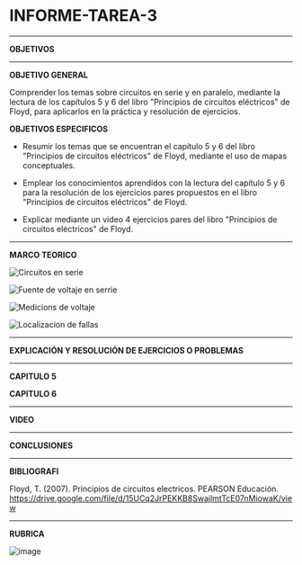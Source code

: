 
# INFORME-TAREA-3

***

**OBJETIVOS**

***

**OBJETIVO GENERAL**

Comprender los temas sobre circuitos en serie y en paralelo, mediante la lectura de los capítulos 5 y 6 del libro "Principios de circuitos eléctricos" de Floyd, para aplicarlos en la práctica y resolución de ejercicios.

**OBJETIVOS ESPECIFICOS**

- Resumir los temas que se encuentran el capítulo 5 y 6 del libro "Principios de circuitos eléctricos" de Floyd, mediante el uso de mapas conceptuales.

- Emplear los conocimientos aprendidos con la lectura del capítulo 5 y 6 para la resolución de los ejercicios pares propuestos en el libro "Principios de circuitos eléctricos" de Floyd.

- Explicar mediante un video 4 ejercicios pares del libro "Principios de circuitos eléctricos" de Floyd.


***

**MARCO TEORICO**

![Circuitos en serie](https://user-images.githubusercontent.com/105259459/172300036-3cb6bdef-73a7-4b27-9df2-5badc6333ab2.png)

![Fuente de voltaje en serrie](https://user-images.githubusercontent.com/105259459/172300091-796bb7ee-826f-45db-95e1-86e56f4d3634.png)

![Medicions de voltaje](https://user-images.githubusercontent.com/105259459/172300120-19a577ba-a4a2-4ea6-99bf-ee882931c2e4.png)

![Localizacion de fallas](https://user-images.githubusercontent.com/105259459/172300146-35e2000e-af2f-4186-8769-c347f3fdc26c.png)


***

**EXPLICACIÓN Y RESOLUCIÓN DE EJERCICIOS O PROBLEMAS**

***

**CAPITULO 5**


**CAPITULO 6**


***
**VIDEO**


***

**CONCLUSIONES**


***

**BIBLIOGRAFI**

Floyd, T. (2007). Principios de circuitos electricos. PEARSON Educación. https://drive.google.com/file/d/15UCq2JrPEKKB8SwajlmtTcE07nMiowaK/view

***

**RUBRICA**

![image](https://user-images.githubusercontent.com/105259459/172299147-8ad07bac-b052-4e27-966a-8230a2a85b30.png)
